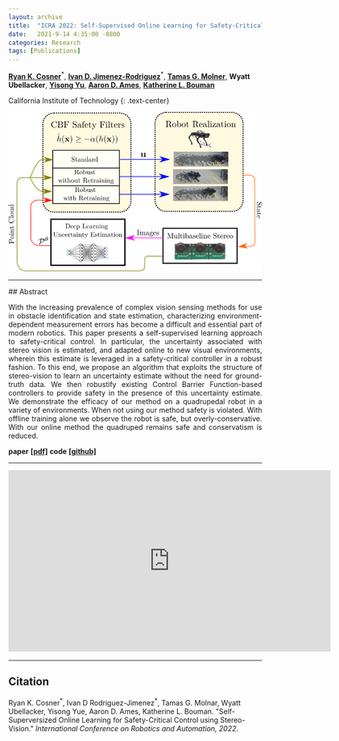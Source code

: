 ```yaml
---
layout: archive
title:  "ICRA 2022: Self-Supervised Online Learning for Safety-Critical Control using Stereo Vision"
date:   2021-9-14 4:35:00 -0800
categories: Research
tags: [Publications]
---
```



[**Ryan K. Cosner**](http://www.rkcosner.com/)<sup>&#42;</sup>, [**Ivan D. Jimenez-Rodriguez**](https://ivandariojr.io/)<sup>&#42;</sup>, [**Tamas G. Molner**](https://www.its.caltech.edu/~tmolnar/), **Wyatt Ubellacker**, [**Yisong Yu**](http://www.yisongyue.com/), [**Aaron D. Ames**](http://ames.caltech.edu/), [**Katherine L. Bouman**](http://users.cms.caltech.edu/~klbouman/)
<!-- {: .text-center} -->

California Institute of Technology
{: .text-center}



<!-- <center>
<img src="/assets/images/coding_meme.png" alt="applications" style="width:300px;"/>
</center> -->

![image](/assets/images/fig2_method.png)

<hr>
## Abstract
<p align="justify">
With the increasing prevalence of complex vision sensing methods for use in obstacle identification and state estimation, characterizing environment-dependent measurement errors has become a difficult and essential part of modern robotics.
This paper presents a self-supervised learning approach to safety-critical control.  In particular, the uncertainty associated with stereo vision is estimated, and adapted online to new visual environments, wherein this estimate is leveraged in a safety-critical controller in a robust fashion. 
To this end, we propose an algorithm that exploits the structure of stereo-vision to learn an uncertainty estimate without the need for ground-truth data. We then robustify existing Control Barrier Function-based controllers to provide safety in the presence of this uncertainty estimate. We demonstrate the efficacy of our method on a quadrupedal robot in a variety of environments. When not using our method safety is violated. With offline training alone we observe the robot is safe, but overly-conservative. With our online method the quadruped remains safe and conservatism is reduced. 
</p>


**paper** [**[pdf]**](/assets/files/2021_TripleCamera.pdf) **code** [**[github]**](https://github.com/rkcosner/selfsupervised_safetycritical.git)

<hr>


<iframe src="https://player.vimeo.com/video/605281037?h=28fb476545" width="640" height="360" frameborder="0" allow="autoplay; fullscreen; picture-in-picture" allowfullscreen></iframe>

<hr>

## Citation 

Ryan K. Cosner<sup>&#42;</sup>, Ivan D Rodriguez-Jimenez<sup>&#42;</sup>, Tamas G. Molnar, Wyatt Ubellacker, Yisong Yue, Aaron D. Ames, Katherine L. Bouman. "Self-Superversized Online Learning for Safety-Critical Control using Stereo-Vision." *International Conference on Robotics and Automation, 2022*. 
